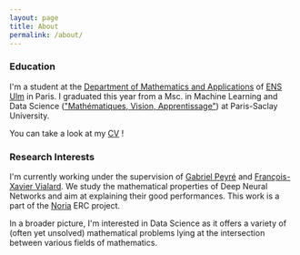 ```yaml
---
layout: page
title: About
permalink: /about/
---
```


### Education

I'm a student at the [Department of Mathematics and Applications][DMA] of [ENS Ulm][ENS] in Paris. I graduated this year from a Msc. in Machine Learning and Data Science (["Mathématiques, Vision, Apprentissage"][MVA]) at Paris-Saclay University.

You can take a look at my [CV](/CV_english_RBarboni.pdf "English CV") !

### Research Interests

I'm currently working under the supervision of [Gabriel Peyré][gpeyre] and [François-Xavier Vialard][fxvialard]. We study the mathematical properties of Deep Neural Networks and aim at explaining their good performances. This work is a part of the [Noria][noria] ERC project.

In a broader picture, I'm interested in Data Science as it offers a variety of (often yet unsolved) mathematical problems lying at the intersection between various fields of mathematics.


[DMA]: http://www.math.ens.fr/
[ENS]: https://www.ens.psl.eu/
[MVA]: https://www.master-mva.com/
[gpeyre]: http://www.gpeyre.com/
[fxvialard]: http://angkor.univ-mlv.fr/~vialard/
[noria]: http://www.gpeyre.com/noria/
